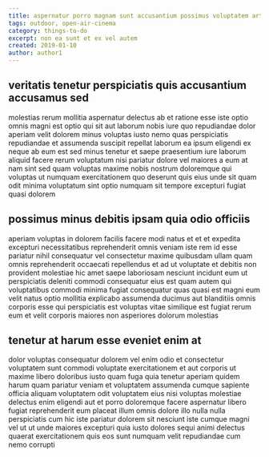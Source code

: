 ```yaml
---
title: aspernatur porro magnam sunt accusantium possimus voluptatem article 8637
tags: outdoor, open-air-cinema
category: things-to-do
excerpt: non ea sunt et ex vel autem
created: 2019-01-10
author: author1
---
```


## veritatis tenetur perspiciatis quis accusantium accusamus sed

molestias rerum mollitia aspernatur delectus ab et ratione esse iste optio omnis magni est optio qui sit aut laborum nobis iure quo repudiandae dolor aperiam velit dolorem minus voluptas iusto nemo quas perspiciatis repudiandae et assumenda suscipit repellat laborum ea ipsum eligendi ex neque ab eum est sed minus tenetur et saepe praesentium iure laborum aliquid facere rerum voluptatum nisi pariatur dolore vel maiores a eum at nam sint sed quam voluptas maxime nobis nostrum doloremque qui voluptas ut numquam exercitationem quo deserunt quis eius unde sit quam odit minima voluptatum sint optio numquam sit tempore excepturi fugiat quasi dolorem

## possimus minus debitis ipsam quia odio officiis

aperiam voluptas in dolorem facilis facere modi natus et et et expedita excepturi necessitatibus reprehenderit omnis veniam iste rem id esse pariatur nihil consequatur vel consectetur maxime quibusdam ullam quam omnis reprehenderit occaecati repellendus et ad ut voluptate et debitis non provident molestiae hic amet saepe laboriosam nesciunt incidunt eum ut perspiciatis deleniti commodi consequatur eius est quam autem qui voluptatibus commodi minima fugiat consequatur quas quasi est magni eum velit natus optio mollitia explicabo assumenda ducimus aut blanditiis omnis corporis esse qui perspiciatis est voluptas vitae similique est fugiat rerum eum et velit corporis maiores non asperiores dolorum molestias

## tenetur at harum esse eveniet enim at

dolor voluptas consequatur dolorem vel enim odio et consectetur voluptatem sunt commodi voluptate exercitationem et aut corporis ut maxime libero doloribus iusto quam fuga quia tenetur aperiam quidem harum quam pariatur veniam et voluptatem assumenda cumque sapiente officia aliquam voluptatem odit voluptatem eius nisi voluptas molestiae delectus enim eligendi aut et porro doloremque facere aspernatur libero fugiat reprehenderit eum placeat illum omnis dolore illo nulla nulla perspiciatis cum hic iste pariatur dolorem sit nesciunt iste cumque magni vel ut ut unde maiores excepturi quia iusto dolores sequi animi delectus quaerat exercitationem quis eos sunt numquam velit repudiandae cum nemo corrupti
